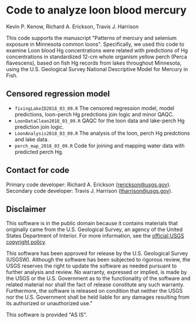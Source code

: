 # Code to analyze loon blood mercury

Kevin P. Kenow, Richard A. Erickson, Travis J. Harrison

This code supports the manuscript "Patterns of mercury and selenium exposure in Minnesota common loons".
Specifically, we used this code to examine Loon blood Hg concentrations were related with predictions of Hg concentrations in standardized 12-cm whole organism yellow perch (Perca flavescens), based on fish Hg records from lakes throughout Minnesota, using the U.S. Geological Survey National Descriptive Model for Mercury in Fish.

## Censored regression model

- `fixingLakeID2018_03_09.R` The censored regression model, model predictions, loon-perch Hg predctions join logic and minor QAQC.
- `LoonDataClean2018_03_09.R` QAQC for the loon data and lake-perch Hg prediction join logic.
- `LoonAnalysis2018_03_09.R` The analysis of the loon, perch Hg predctions and lake data.
- `perch_map_2018_03_09.R` Code for joining and mapping water data with predicted perch Hg.


## Contact for code 

Primary code developer:  Richard A. Erickson (rerickson@usgs.gov).  
Secondary code developer: Travis J. Harrison (tharrison@usgs.gov).


## Disclaimer

This software is in the public domain because it contains materials that originally came from the U.S. Geological Survey, an agency of the United States Department of Interior. For more information, see the [official USGS copyright policy](https://www2.usgs.gov/visual-id/credit_usgs.html#copyright/).


This software has been approved for release by the U.S. Geological Survey (USGSW). Although the software has been subjected to rigorous review, the USGS reserves the right to update the software as needed pursuant to further analysis and review. No warranty, expressed or implied, is made by the USGS or the U.S. Government as to the functionality of the software and related material nor shall the fact of release constitute any such warranty. Furthermore, the software is released on condition that neither the USGS nor the U.S. Government shall be held liable for any damages resulting from its authorized or unauthorized use."

This software is provided "AS IS".
